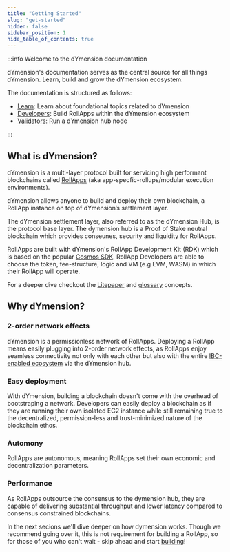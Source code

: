 ```yaml
---
title: "Getting Started"
slug: "get-started"
hidden: false
sidebar_position: 1
hide_table_of_contents: true
---
```


:::info Welcome to the dYmension documentation

dYmension's documentation serves as the central source for all things dYmension. Learn, build and grow the dYmension ecosystem.

The documentation is structured as follows:

- [Learn](/docs/learn/dymension.md): Learn about foundational topics related to dYmension
- [Developers](/docs/developers/): Build RollApps within the dYmension ecosystem
- [Validators](/docs/nodes/full-node/index.md): Run a dYmension hub node
 
:::

## What is dYmension?

dYmension is a multi-layer protocol built for servicing high performant blockchains called [RollApps](/learn/rollapps.md) (aka app-specfic-rollups/modular execution environments). 

dYmension allows anyone to build and deploy their own blockchain, a RollApp instance on top of dYmension’s settlement layer. 

The dYmension settlement layer, also referred to as the dYmension Hub, is the protocol base layer. The dymension hub is a Proof of Stake neutral blockchain which provides conseunes, security and liquidity for RollApps.

RollApps are built with dYmension's RollApp Development Kit (RDK) which is based on the popular [Cosmos SDK](https://docs.cosmos.network/). RollApp Developers are able to choose the token, fee-structure, logic and VM (e.g EVM, WASM) in which their RollApp will operate.

For a deeper dive checkout the [Litepaper](/dymension-litepaper/dymension-litepaper-index) and [glossary](/reference/glossary) concepts.


## Why dYmension?

### 2-order network effects
dYmension is a permissionless network of RollApps. Deploying a RollApp means easily plugging into 2-order network effects, as RollApps enjoy seamless connectivity not only with each other but also with the entire [IBC-enabled ecosystem](https://mapofzones.com/) via the dYmension hub. 

### Easy deployment
With dYmension, building a blockchain doesn't come with the overhead of bootstraping a network.
Developers can easily deploy a blockchain as if they are running their own isolated EC2 instance while still remaining true to the decentralized, permission-less and trust-minimized nature of the blockchain ethos.

### Automony
RollApps are autonomous, meaning RollApps set their own economic and decentralization parameters.

### Performance
As RollApps outsource the consensus to the dymension hub, they are capable of delivering substantial throughput and lower latency compared to consensus constrained blockchains. 

In the next secions we'll dive deeper on how dymension works. Though we recommend going over it, this is not requirement for building a RollApp, so for those of you who can't wait - skip ahead and start [building](/docs/developers/rollapp/index.md)!
